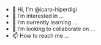 - 👋 Hi, I’m @icaro-hiperdigi
- 👀 I’m interested in ...
- 🌱 I’m currently learning ...
- 💞️ I’m looking to collaborate on ...
- 📫 How to reach me ...

<!---
icaro-hiperdigi/icaro-hiperdigi is a ✨ special ✨ repository because its `README.md` (this file) appears on your GitHub profile.
You can click the Preview link to take a look at your changes.
--->
